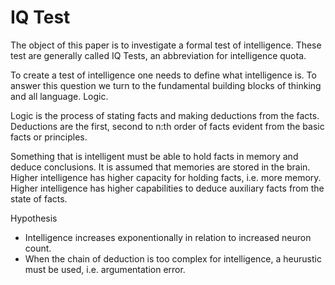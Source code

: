 # IQ Test
The object of this paper is to investigate a formal test of intelligence. These test are generally called IQ Tests, an abbreviation for intelligence quota.

To create a test of intelligence one needs to define what intelligence is. To answer this question we turn to the fundamental building blocks of thinking and all language. Logic.

Logic is the process of stating facts and making deductions from the facts. Deductions are the first, second to n:th order of facts evident from the basic facts or principles.

Something that is intelligent must be able to hold facts in memory and deduce conclusions. It is assumed that memories are stored in the brain. Higher intelligence has higher capacity for holding facts, i.e. more memory. Higher intelligence has higher capabilities to deduce auxiliary facts from the state of facts.

Hypothesis

* Intelligence increases exponentionally in relation to increased neuron count.
* When the chain of deduction is too complex for intelligence, a heurustic must be used, i.e. argumentation error.
